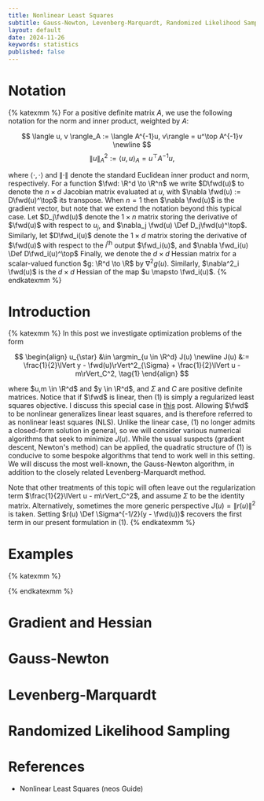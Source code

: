 ```yaml
---
title: Nonlinear Least Squares
subtitle: Gauss-Newton, Levenberg-Marquardt, Randomized Likelihood Sampling
layout: default
date: 2024-11-26
keywords: statistics
published: false
---
```


# Notation
{% katexmm %}
For a positive definite matrix $A$, we use the following notation for
the norm and inner product, weighted by $A$:

$$
\langle u, v \rangle_A := \langle A^{-1}u, v\rangle = u^\top A^{-1}v \newline
$$
$$
\lVert u \rVert^2_{A} := \langle u, u\rangle_{A} = u^\top A^{-1}u,
$$

where $\langle \cdot, \cdot \rangle$ and $\lVert \cdot \rVert$ denote the standard
Euclidean inner product and norm, respectively. For a function
$\fwd: \R^d \to \R^n$ we write $D\fwd(u)$ to denote
the $n \times d$ Jacobian matrix evaluated at $u$, with
$\nabla \fwd(u) := D\fwd(u)^\top$ its transpose. When $n=1$ then
$\nabla \fwd(u)$ is the gradient vector, but note that we extend the
notation beyond this typical case. Let $D_j\fwd(u)$ denote the $1 \times n$
matrix storing the derivative of $\fwd(u)$ with respect to $u_j$, and
$\nabla_j \fwd(u) \Def D_j\fwd(u)^\top$. Similarly, let $D\fwd_i(u)$ denote
the $1 \times d$ matrix storing the derivative of $\fwd(u)$ with respect to
the $i^{\text{th}}$ output $\fwd_i(u)$, and $\nabla \fwd_i(u) \Def D\fwd_i(u)^\top$
Finally, we denote the $d \times d$ Hessian matrix for a scalar-valued
function $g: \R^d \to \R$ by $\nabla^2 g(u)$. Similarly, $\nabla^2_i \fwd(u)$
is the $d \times d$ Hessian of the map $u \mapsto \fwd_i(u)$.
{% endkatexmm %}

# Introduction
{% katexmm %}
In this post we investigate optimization problems of the form

$$
\begin{align}
u_{\star} &\in \argmin_{u \in \R^d} J(u) \newline
J(u) &:= \frac{1}{2}\lVert y - \fwd(u)\rVert^2_{\Sigma} + \frac{1}{2}\lVert u - m\rVert_C^2, \tag{1}
\end{align}
$$

where $u,m \in \R^d$ and $y \in \R^d$, and $\Sigma$ and $C$ are positive
definite matrices. Notice that if $\fwd$ is linear, then (1) is simply
a regularized least squares objective. I discuss this special case in
[this](https://arob5.github.io/blog/2024/07/03/lin-Gauss/) post.
Allowing $\fwd$ to be nonlinear
generalizes linear least squares, and is therefore referred to as nonlinear
least squares (NLS). Unlike the linear case, (1) no longer admits a closed-form
solution in general, so we will consider various numerical algorithms that
seek to minimize $J(u)$. While the usual suspects (gradient descent, Newton's
method) can be applied, the quadratic structure of (1) is conducive to some
bespoke algorithms that tend to work well in this setting. We will discuss the
most well-known, the Gauss-Newton algorithm, in addition to the closely related
Levenberg-Marquardt method.

Note that other treatments of this topic will often leave out the regularization
term $\frac{1}{2}\lVert u - m\rVert_C^2$, and assume $\Sigma$ to be the identity
matrix. Alternatively, sometimes the more generic perspective
$J(u) = \lVert r(u) \rVert^2$ is taken. Setting
$r(u) \Def \Sigma^{-1/2}(y - \fwd(u))$ recovers the first term in our
present formulation in (1).
{% endkatexmm %}

# Examples
{% katexmm %}

{% endkatexmm %}

# Gradient and Hessian

# Gauss-Newton

# Levenberg-Marquardt

# Randomized Likelihood Sampling

# References
- Nonlinear Least Squares (neos Guide)

